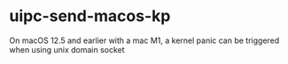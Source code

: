 # uipc-send-macos-kp
On macOS 12.5 and earlier with a mac M1, a kernel panic can be triggered when using unix domain socket
